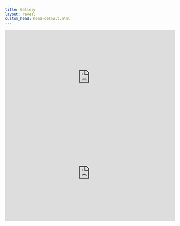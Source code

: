 ```yaml
---
title: Gallery
layout: reveal
custom_head: head-default.html
---
```

<section data-background-image="assets/images/AC76-0492.1.jpeg" data-background-opacity="0.3" data-state=nmort>
<style>.nmort header:after { content: "Worlds of Sound — Nicholas Mortimer ft. Dan Scott"; }</style>
    <iframe width="560" height="315" src="https://www.youtube.com/embed/S0ZR8hxN0Ec?si=KIGV8leAe_kUtN9w&amp;controls=0" title="YouTube video player" frameborder="0" allow="accelerometer; autoplay; clipboard-write; encrypted-media; gyroscope; picture-in-picture; web-share" allowfullscreen></iframe>
    <aside class="notes">
    </aside>
</section>
<section data-background-image="assets/images/AC76-0492.1.jpeg" data-background-opacity="0.3" data-state=nmort>
<style>.nmort header:after { content: "Imagining Outer Space & The Found Fantastic — Jospeh Popper"; }</style>
    <iframe width="560" height="315" src="https://www.youtube.com/embed/uNGWmpdGWLE?si=shLm0YIWEW63uDBH&amp;controls=0" title="YouTube video player" frameborder="0" allow="accelerometer; autoplay; clipboard-write; encrypted-media; gyroscope; picture-in-picture; web-share" allowfullscreen></iframe>
    <aside class="notes">
    </aside>
</section>